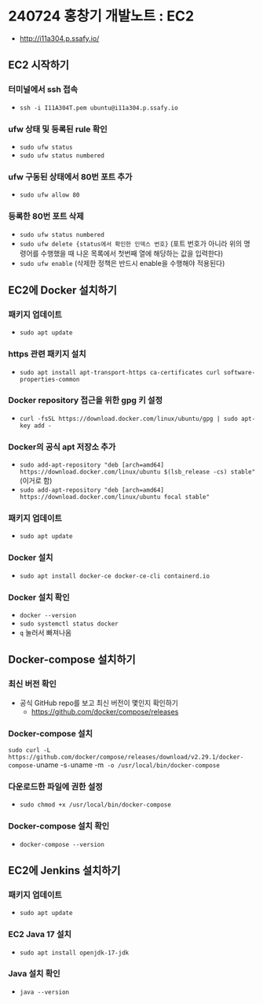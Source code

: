 # 240724 홍창기 개발노트 : EC2

- http://i11a304.p.ssafy.io/ 

## EC2 시작하기

### 터미널에서 ssh 접속

- `ssh -i I11A304T.pem ubuntu@i11a304.p.ssafy.io`

### ufw 상태 및 등록된 rule 확인

- `sudo ufw status`
- `sudo ufw status numbered`

### ufw 구동된 상태에서 80번 포트 추가

- `sudo ufw allow 80`

### 등록한 80번 포트 삭제

- `sudo ufw status numbered`
- `sudo ufw delete {status에서 확인한 인덱스 번호}` (포트 번호가 아니라 위의 명령어를 수행했을 때 나온 목록에서 첫번째 열에 해당하는 값을 입력한다)
- `sudo ufw enable` (삭제한 정책은 반드시 enable을 수행해야 적용된다)

## EC2에 Docker 설치하기

### 패키지 업데이트

- `sudo apt update`

### https 관련 패키지 설치

- `sudo apt install apt-transport-https ca-certificates curl software-properties-common`

### Docker repository 접근을 위한 gpg 키 설정

- `curl -fsSL https://download.docker.com/linux/ubuntu/gpg | sudo apt-key add -`

### Docker의 공식 apt 저장소 추가

- `sudo add-apt-repository "deb [arch=amd64] https://download.docker.com/linux/ubuntu $(lsb_release -cs) stable"` (이거로 함)
- `sudo add-apt-repository "deb [arch=amd64] https://download.docker.com/linux/ubuntu focal stable"`

### 패키지 업데이트

- `sudo apt update`

### Docker 설치

- `sudo apt install docker-ce docker-ce-cli containerd.io`

### Docker 설치 확인

- `docker --version`
- `sudo systemctl status docker`
- `q` 눌러서 빠져나옴

## Docker-compose 설치하기

### 최신 버전 확인

- 공식 GitHub repo를 보고 최신 버전이 몇인지 확인하기
    - https://github.com/docker/compose/releases

### Docker-compose 설치

`sudo curl -L https://github.com/docker/compose/releases/download/v2.29.1/docker-compose-`uname -s`-`uname -m` -o /usr/local/bin/docker-compose` 

### 다운로드한 파일에 권한 설정

- `sudo chmod +x /usr/local/bin/docker-compose`

### Docker-compose 설치 확인

- `docker-compose --version`

## EC2에 Jenkins 설치하기

### 패키지 업데이트

- `sudo apt update`

### EC2 Java 17 설치

- `sudo apt install openjdk-17-jdk`

### Java 설치 확인

- `java --version`
